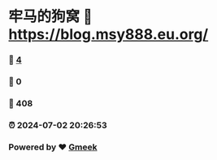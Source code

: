 # 牢马的狗窝 :link: https://blog.msy888.eu.org/ 
### :page_facing_up: [4](https://blog.msy888.eu.org//tag.html) 
### :speech_balloon: 0 
### :hibiscus: 408 
### :alarm_clock: 2024-07-02 20:26:53 
### Powered by :heart: [Gmeek](https://github.com/Meekdai/Gmeek)
